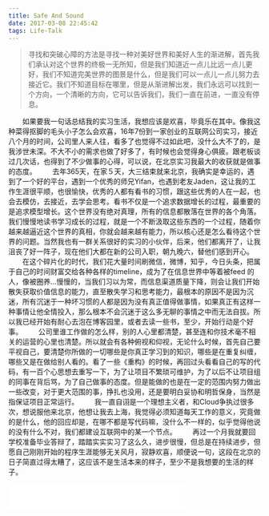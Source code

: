 ```yaml
---
title: Safe And Sound
date: 2017-03-08 22:45:42
tags: Life-Talk
---
```


> 寻找和突破心障的方法是寻找一种对美好世界和美好人生的渐进解，首先我们承认对这个世界的终极一无所知，但是我们知道近一点儿比远一点儿更好，我们不知道完美世界的图景是什么，但是我们可以一点儿一点儿努力去接近它。我们不知道目标在哪里，但是从渐进解出发，我们永远可以找到一个方向，一个清晰的方向，它可以告诉我们，我们一直在前进，一直没有停息。
<!-- more -->

　　如果要我一句话总结我的实习生活，我想应该是欢喜，毕竟乐在其中。像我这种菜得抠脚的毛头小子怎么会欢喜，16年7份到一家创业的互联网公司实习，接近八个月的时间，公司里人来人往，看多了也觉得不过如此吧，没什么大不了的，是我涉世未深。不大不小的需求也做了好多了，有时候也会觉得身心俱疲。跟老板谈过几次话，也得到了不少做事的心得，可以说，在北京实习我最大的收获就是做事的态度。
　　去年365天，在家５天，大三结束就来北京，我确实是幸运的，遇到了一个好的平台，遇到一个优秀的师兄Yifan，也遇到老友Jaden，这让我的工作生涯很平顺，也很愉快，优秀的人都有看书的习惯，跟这些优秀的人在一起，也会去模仿，去接近，去学会思考。看书不仅是一个追求数据增长的过程，最重要的是追求模型增长。这个世界没有绝对真理，所有的信息都散落在世界的各个角落。我们慢慢地读书学习成长的过程，就是一个不断汲取这些东西的一个过程，随着你越来越逼近这个世界的真相，你就会越来越有能力，所以核心还是怎么看待这个世界的问题。当然我也有一群关系很好的实习的小伙伴，后来，他们都离开了，让我沮丧了好一阵子，现在他们大都在新的公司入职，朝九晚六，替他们感到开心。
　　在这个碎片化的时代，我们花大量时间刷微信，微博，知乎，今日头条，把属于自己的时间财富交给各种各样的timeline，成为了在信息世界中等着被feed 的人，像被圈养...慢慢的，当我们习以为常，而信息渠道质量下降，则会让我们开始散失获取价值信息的能力，直至散失学习和思考能力，最根本的原因不是因为沉迷，所有沉迷于一种坏习惯的人都是因为没有真正值得做事情，如果真正有这样一种事情让他全情投入，那么根本不会沉迷于这么多无聊的事情之中而无法自拔。所以我已经开始有耐心去泡在博客园里，或者去读一些书，至少，开始行动是个好事。
　　公司里谁工作做的怎么样，别的人心里都清楚，甚至连和你技术毫不相关的运营的心里也清楚。所以就会有各种俯视和仰视，无论什么时候，首先自己要平视自己，要清楚你所做的一切哪些是你真正学习到的知识，哪些是在重复纠缠，哪些又是在做给别人看的。看了一些《重构》的时候，再回过头看看自己的写的代码，有一百个心思想去重写一下，为了让项目不繁琐可维护，为了以后不让项目组的同事在背后骂，为了自己做事的态度。但是能做的也是在一定的范围内努力做出一些改变，对于更大范围的事，挣扎也没用，还是要明白妥协和明哲保身，当然是指保证项目正常运行。
　　我一直自诩是一个理想主义者，和Cloud争执过很多次，想说服他来北京，他想让我去上海，我觉得必须知道每天工作的意义，究竟做的是什么，他的回应却是，在哪不都是写代码嘛，没什么不一样的，似乎觉得他说的没有什么不对，我们都建设互联网中的某一个节点。
　　再过一个月我就要回学校准备毕业答辩了，踏踏实实实习了这么久，进步很慢，但总是在持续进步，但愿自己刚刚开始的程序生涯能够无关风月，寂静欢喜，顺便说一句，这段在北京的日子简直过得太糟了，这应该不是生活本来的样子，至少不是我想要的生活的样子。

<iframe frameborder="no" border="0" marginwidth="0" marginheight="0" width=352 height=52 src="//music.163.com/outchain/player?type=2&id=1934649&auto=1&height=32"></iframe>
